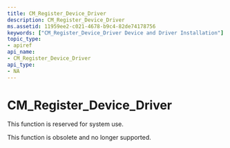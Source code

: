 ```yaml
---
title: CM_Register_Device_Driver
description: CM_Register_Device_Driver
ms.assetid: 11959ee2-c021-4678-b9c4-82de74178756
keywords: ["CM_Register_Device_Driver Device and Driver Installation"]
topic_type:
- apiref
api_name:
- CM_Register_Device_Driver
api_type:
- NA
---
```


# CM_Register_Device_Driver

This function is reserved for system use.


This function is obsolete and no longer supported.

 

 





